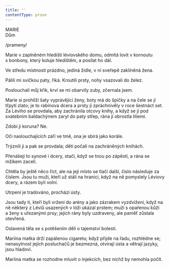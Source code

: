 ```yaml
---
title: ''
contentType: prose
---
```


MARIE  
Dům

/prameny/

  

Marie v zaplněném hledišti léviovského domu, odmítá lovit v kornoutu s bonbony, který koluje hledištěm, a posílat ho dál.

Ve středu místnosti prázdno, jediná židle, v ní sveřepě zaklíněná žena.

Pálili mi svíčkou paty, říká. Kroutili prsty, nohy vsazovali do želez.

Poslouchali můj křik, krví se mi obarvily zuby, zčernala jsem.

Marie si prohlíží šaty vyprávějící ženy, boty má do špičky a na čele se jí třpytí zlato; je to rabínova dcera a prsty jí zpráchnivěly v roce šestnáct set. Za Léviho se provdala, aby zachránila otcovy knihy, a když se jí pod svatebním baldachýnem zaryl do paty střep, rána jí obrostla liliemi.

Zdobí ji koruna? Ne.

Oči naslouchajících září ve tmě, ona je sbírá jako korále.

Trýznili ji a pak se provdala; děti počali na zachráněných knihách.

Přenášejí to synové i dcery, stačí, když se tnou po zápěstí, a rána se mžikem zacelí.

Chtěla by ještě něco říct, ale na její místo se tlačí další, číslo následuje za číslem. Jsou tu muži, kteří už stáli na hranici, když na ně pomyslely Léviovy dcery, a rázem byli volní.

Utrpení je tradováno, prochází ústy.

Jsou tady ti, kteří byli vrženi do arény a jako zázrakem vyzdviženi, když na ně některý z Léviů usazených v lóži ukázal prstem; muži s opařenou kůží a ženy s uřezanými prsy; jejich rány byly uzdraveny, ale paměť zůstala otevřená.

Oslavená těla se s potěšením dělí o tajemství bolesti.

Mariina matka drží zapálenou cigaretu; když přijde na řadu, rozhlédne se; nenasytnost jejích posluchačů je bezmezná, otvírají ústa a větrají jazyky, jsou hladoví.

Mariina matka se rozhodne mluvit o injekcích, bez nichž by nemohla počít.

